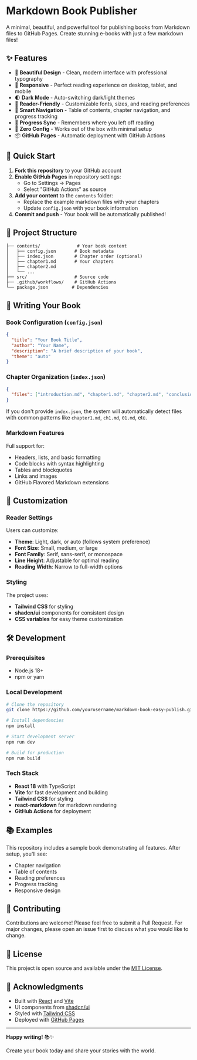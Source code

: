 # Markdown Book Publisher

A minimal, beautiful, and powerful tool for publishing books from Markdown files to GitHub Pages. Create stunning e-books with just a few markdown files!

## ✨ Features

- 🎨 **Beautiful Design** - Clean, modern interface with professional typography
- 📱 **Responsive** - Perfect reading experience on desktop, tablet, and mobile
- 🌓 **Dark Mode** - Auto-switching dark/light themes
- 📖 **Reader-Friendly** - Customizable fonts, sizes, and reading preferences
- 🧭 **Smart Navigation** - Table of contents, chapter navigation, and progress tracking
- 🔄 **Progress Sync** - Remembers where you left off reading
- 🚀 **Zero Config** - Works out of the box with minimal setup
- 📦 **GitHub Pages** - Automatic deployment with GitHub Actions

## 🚀 Quick Start

1. **Fork this repository** to your GitHub account
2. **Enable GitHub Pages** in repository settings:
   - Go to Settings → Pages
   - Select "GitHub Actions" as source
3. **Add your content** to the `contents` folder:
   - Replace the example markdown files with your chapters
   - Update `config.json` with your book information
4. **Commit and push** - Your book will be automatically published!

## 📁 Project Structure

```
├── contents/              # Your book content
│   ├── config.json       # Book metadata
│   ├── index.json        # Chapter order (optional)
│   ├── chapter1.md       # Your chapters
│   ├── chapter2.md
│   └── ...
├── src/                  # Source code
├── .github/workflows/    # GitHub Actions
└── package.json         # Dependencies
```

## 📖 Writing Your Book

### Book Configuration (`config.json`)

```json
{
  "title": "Your Book Title",
  "author": "Your Name",
  "description": "A brief description of your book",
  "theme": "auto"
}
```

### Chapter Organization (`index.json`)

```json
{
  "files": ["introduction.md", "chapter1.md", "chapter2.md", "conclusion.md"]
}
```

If you don't provide `index.json`, the system will automatically detect files with common patterns like `chapter1.md`, `ch1.md`, `01.md`, etc.

### Markdown Features

Full support for:

- Headers, lists, and basic formatting
- Code blocks with syntax highlighting
- Tables and blockquotes
- Links and images
- GitHub Flavored Markdown extensions

## 🎨 Customization

### Reader Settings

Users can customize:

- **Theme**: Light, dark, or auto (follows system preference)
- **Font Size**: Small, medium, or large
- **Font Family**: Serif, sans-serif, or monospace
- **Line Height**: Adjustable for optimal reading
- **Reading Width**: Narrow to full-width options

### Styling

The project uses:

- **Tailwind CSS** for styling
- **shadcn/ui** components for consistent design
- **CSS variables** for easy theme customization

## 🛠️ Development

### Prerequisites

- Node.js 18+
- npm or yarn

### Local Development

```bash
# Clone the repository
git clone https://github.com/yourusername/markdown-book-easy-publish.git

# Install dependencies
npm install

# Start development server
npm run dev

# Build for production
npm run build
```

### Tech Stack

- **React 18** with TypeScript
- **Vite** for fast development and building
- **Tailwind CSS** for styling
- **react-markdown** for markdown rendering
- **GitHub Actions** for deployment

## 📚 Examples

This repository includes a sample book demonstrating all features. After setup, you'll see:

- Chapter navigation
- Table of contents
- Reading preferences
- Progress tracking
- Responsive design

## 🤝 Contributing

Contributions are welcome! Please feel free to submit a Pull Request. For major changes, please open an issue first to discuss what you would like to change.

## 📄 License

This project is open source and available under the [MIT License](LICENSE).

## 🙏 Acknowledgments

- Built with [React](https://reactjs.org/) and [Vite](https://vitejs.dev/)
- UI components from [shadcn/ui](https://ui.shadcn.com/)
- Styled with [Tailwind CSS](https://tailwindcss.com/)
- Deployed with [GitHub Pages](https://pages.github.com/)

---

**Happy writing!** 📚✨

Create your book today and share your stories with the world.
